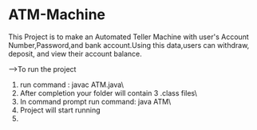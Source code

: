# ATM-Machine
This Project is to make an Automated Teller Machine with user's Account Number,Password,and bank account.Using this data,users can withdraw, deposit, and view their account balance.

-->To run the project

1. run command : javac ATM.java\
2. After completion your folder will contain 3 .class files\
3. In command prompt run command: java ATM\
4. Project will start running
5. 
